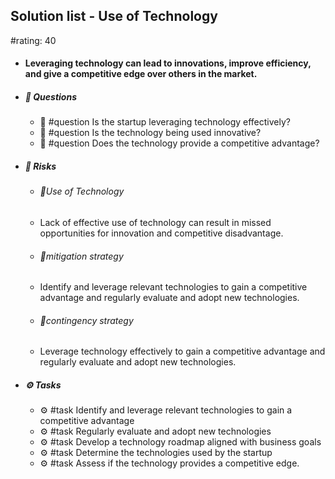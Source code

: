 ## Solution list - Use of Technology
#rating: 40
- #### Leveraging technology can lead to innovations, improve efficiency, and give a competitive edge over others in the market.
- ##### 💭 Questions
  - 💭 #question Is the startup leveraging technology effectively?
  - 💭 #question Is the technology being used innovative?
  - 💭 #question Does the technology provide a competitive advantage?
- ##### 🚨 Risks

  - ###### 🚨Use of Technology
  - Lack of effective use of technology can result in missed opportunities for innovation and competitive disadvantage.
  - ###### 🚨mitigation strategy
  - Identify and leverage relevant technologies to gain a competitive advantage and regularly evaluate and adopt new technologies.
  - ###### 🚨contingency strategy
  - Leverage technology effectively to gain a competitive advantage and regularly evaluate and adopt new technologies.
- ##### ⚙️ Tasks
  - ⚙️ #task Identify and leverage relevant technologies to gain a competitive advantage
  - ⚙️ #task  Regularly evaluate and adopt new technologies
  - ⚙️ #task  Develop a technology roadmap aligned with business goals
  - ⚙️ #task Determine the technologies used by the startup
  - ⚙️ #task  Assess if the technology provides a competitive edge.


